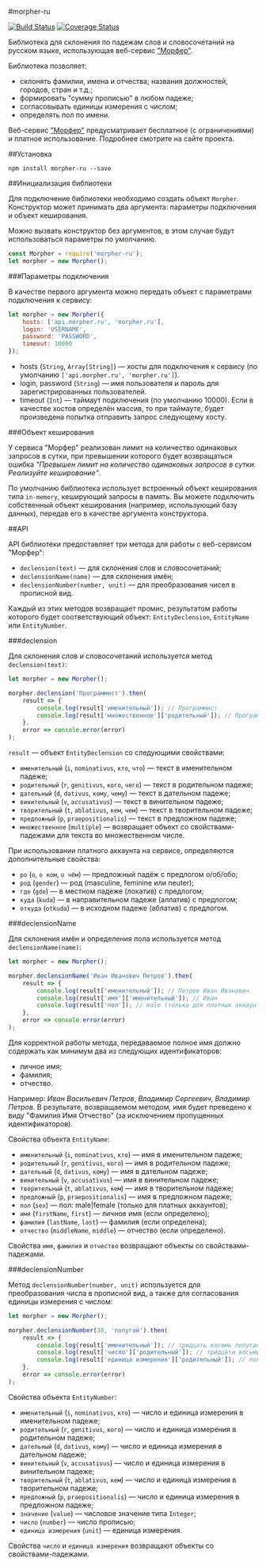 #morpher-ru

[![Build Status](https://travis-ci.org/atreslesne/lib-node-morpher-ru.svg?branch=master)](https://travis-ci.org/atreslesne/lib-node-morpher-ru)
[![Coverage Status](https://coveralls.io/repos/github/atreslesne/lib-node-morpher-ru/badge.svg?branch=master)](https://coveralls.io/github/atreslesne/lib-node-morpher-ru?branch=master)

Библиотека для склонения по падежам слов и словосочетаний на русском языке,
использующая веб-сервис ["Морфер"](http://morpher.ru/).

Библиотека позволяет:

* склонять фамилии, имена и отчества; названия должностей, городов, стран и т.д.;
* формировать "сумму прописью" в любом падеже;
* согласовывать единицы измерения с числом;
* определять пол по имени.

Веб-сервис ["Морфер"](http://morpher.ru/) предусматривает бесплатное (с ограничениями)
и платное использование. Подробнее смотрите на сайте проекта.

##Установка

```
npm install morpher-ru --save
```

##Инициализация библиотеки

Для подключение библиотеки необходимо создать объект `Morpher`.
Конструктор может принимать два аргумента: параметры подключения и объект кеширования.

Можно вызвать конструктор без аргументов, в этом случае будут использоваться
параметры по умолчанию.

```javascript
const Morpher = require('morpher-ru');
let morpher = new Morpher();
```

###Параметры подключения

В качестве первого аргумента можно передать объект с параметрами подключения к сервису:

```javascript
let morpher = new Morpher({
    hosts: ['api.morpher.ru', 'morpher.ru'],
    login: 'USERNAME',
    password: 'PASSWORD',
    timeout: 10000
});
```

* hosts (`String`, `Array[String]`) &mdash; хосты для подключения к сервису (по умолчанию `['api.morpher.ru', 'morpher.ru']`).
* login, password (`String`) &mdash; имя пользователя и пароль для зарегистрированных пользователей.
* timeout (`Int`) &mdash; таймаут подключения (по умолчанию 10000). Если в качестве хостов определён массив, то
при таймауте, будет произведена попытка отправить запрос следующему хосту.

###Объект кеширования

У сервиса "Морфер" реализован лимит на количество одинаковых запросов в сутки,
при превышении которого будет возвращаться ошибка *"Превышен лимит на количество
одинаковых запросов в сутки. Реализуйте кеширование"*.

По умолчанию библиотека использует встроенный объект кеширования типа `in-memory`,
кеширующий запросы в память. Вы можете подключить собственный объект кеширования
(например, использующий базу данных), передав его в качестве аргумента конструктора.

##API

API библиотеки предоставляет три метода для работы с веб-сервисом "Морфер":

* `declension(text)` &mdash; для склонения слов и словосочетаний;
* `declensionName(name)` &mdash; для склонения имён;
* `declensionNumber(number, unit)` &mdash; для преобразования чисел в прописной вид.

Каждый из этих методов возвращает промис, результатом работы которого
будет соответствующий объект: `EntityDeclension`, `EntityName` или `EntityNumber`.

###declension

Для склонения слов и словосочетаний используется метод `declension(text)`:

```javascript
let morpher = new Morpher();

morpher.declension('Программист').then(
    result => {
        console.log(result['именительный']); // Программист
        console.log(result['множественное']['родительный']); // Программистов
    },
    error => console.error(error)
);
```

`result` &mdash; объект `EntityDeclension` со следующими свойствами:

* `именительный` (`i`, `nominativus`, `кто`, `что`) &mdash; текст в именительном падеже;
* `родительный` (`r`, `genitivus`, `кого`, `чего`) &mdash; текст в родительном падеже;
* `дательный` (`d`, `dativus`, `кому`, `чему`) &mdash; текст в дательном падеже;
* `винительный` (`v`, `accusativus`) &mdash; текст в винительном падеже;
* `творительный` (`t`, `ablativus`, `кем`, `чем`) &mdash; текст в творительном падеже;
* `предложный` (`p`, `praepositionalis`) &mdash; текст в предложном падеже;
* `множественное` (`multiple`) &mdash; возвращает объект со свойствами-падежами для текста во множественном числе.

При использовании платного аккаунта на сервисе, определяются дополнительные свойства:

* `po` (`о`, `о ком`, `о чём`) &mdash; предложный падёж с предлогом о/об/обо;
* `род` (`gender`) &mdash; род (masculine, feminine или neuter);
* `где` (`gde`) &mdash; в местном падеже (локатив) с предлогом;
* `куда` (`kuda`) &mdash; в направительном падеже (аллатив) с предлогом;
* `откуда` (`otkuda`) &mdash; в исходном падеже (аблатив) с предлогом.

###declensionName

Для склонения имён и определения пола используется метод `declensionName(name)`:

```javascript
let morpher = new Morpher();

morpher.declensionName('Иван Иванович Петров').then(
    result => {
        console.log(result['именительный']); // Петров Иван Иванович
        console.log(result['имя']['именительный']); // Иван
        console.log(result['пол']); // male (только для платных аккаунтов)
    },
    error => console.error(error)
);
```

Для корректной работы метода, передаваемое полное имя должно содержать
как минимум два из следующих идентификаторов:

* личное имя;
* фамилия;
* отчество.

Например: *Иван Васильевич Петров*, *Владимир Сергеевич*, *Владимир Петров*.
В результате, возвращаемом методом, имя будет преведено к виду "Фамилия Имя Отчество"
(за исключением пропущенных идентификаторов).

Свойства объекта `EntityName`:

* `именительный` (`i`, `nominativus`, `кто`) &mdash; имя в именительном падеже;
* `родительный` (`r`, `genitivus`, `кого`) &mdash; имя в родительном падеже;
* `дательный` (`d`, `dativus`, `кому`) &mdash; имя в дательном падеже;
* `винительный` (`v`, `accusativus`) &mdash; имя в винительном падеже;
* `творительный` (`t`, `ablativus`, `кем`) &mdash; имя в творительном падеже;
* `предложный` (`p`, `praepositionalis`) &mdash; имя в предложном падеже;
* `пол` (`sex`) &mdash; пол: male|female (только для платных аккаунтов);
* `имя` (`firstName`, `first`) &mdash; личное имя (если определено);
* `фамилия` (`lastName`, `last`) &mdash; фамилия (если определена);
* `отчество` (`middleName`, `middle`) &mdash; отчество (если определено).

Свойства `имя`, `фамилия` и `отчество` возвращают объекты со свойствами-падежами.

###declensionNumber

Метод `declensionNumber(number, unit)` используется для преобразования
числа в прописной вид, а также для согласования единицы измерения с числом:

```javascript
let morpher = new Morpher();

morpher.declensionNumber(38, 'попугай').then(
    result => {
        console.log(result['именительный']); // тридцать восемь попугаев
        console.log(result['число']['родительный']); // тридцати восьми
        console.log(result['единица измерения']['родительный']); // попугаев
    },
    error => console.error(error)
);
```

Свойства объекта `EntityNumber`:

* `именительный` (`i`, `nominativus`, `кто`) &mdash; число и единица измерения в именительном падеже;
* `родительный` (`r`, `genitivus`, `кого`) &mdash; число и единица измерения в родительном падеже;
* `дательный` (`d`, `dativus`, `кому`) &mdash; число и единица измерения в дательном падеже;
* `винительный` (`v`, `accusativus`) &mdash; число и единица измерения в винительном падеже;
* `творительный` (`t`, `ablativus`, `кем`) &mdash; число и единица измерения в творительном падеже;
* `предложный` (`p`, `praepositionalis`) &mdash; число и единица измерения в предложном падеже;
* `значение` (`value`) &mdash; числовое значение типа `Integer`;
* `число` (`number`) &mdash; число прописью;
* `единица измерения` (`unit`) &mdash; единица измерения.

Свойства `число` и `единица измерения` возвращают объекты со свойствами-падежами.

